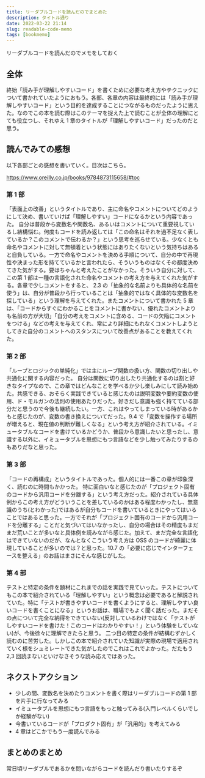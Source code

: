 ```yaml
---
title: リーダブルコードを読んだのでまとめた
description: タイトル通り
date: 2022-03-22 21:14
slug: readable-code-memo
tags: [bookmemo]
---
```


リーダブルコードを読んだのでメモをしておく

## 全体

終始「読み手が理解しやすいコード」を書くために必要な考え方やテクニックについて書かれていたようにおもう。各部、各章の内容は最終的には「読み手が理解しやすいコード」という目的を達成することにつながるものだったように思えた。なのでこの本を読む際はこのテーマを捉えた上で読むことが全体の理解にとても役立つし、それゆえ 1 章のタイトルが「理解しやすいコード」だったのだと思う。

## 読んでみての感想

以下各部ごとの感想を書いていく。目次はこちら。

https://www.oreilly.co.jp/books/9784873115658/#toc

### 第 1 部

「表面上の改善」というタイトルであり、主に命名やコメントについてどのようにして決め、書いていけば「理解しやすい」コードになるかという内容であった。
自分は普段から変数名や関数名、あるいはコメントについて重要視しているし結構悩む。何度もコードを読み返しては「この命名はそれを過不足なく表しているか？このコメントで伝わるか？」という思考を巡らせている。少なくとも命名やコメントに対して無頓着という状態にはありたくないという気持ちはあると自負している。一方で命名やコメントを決める手順について、自分の中で再現性や決まった形を持てているかと言われたら、そういうものはなくその都度決めてきた気がする。要はちゃんと考えたことがなかった。そういう自分に対して、この第 1 部は一種の言語化された命名やコメントの考え方を与えてくれた気がする。各章で少しコメントをすると、 2.3 の「抽象的な名前よりも具体的な名前を使う」は、自分が普段から行っていることは「抽象的ではなく具体的な変数名を探している」という理解を与えてくれた。またコメントについて書かれた 5 章は、「コードからすぐにわかることをコメントに書かない、優れたコメントよりも名前の方が大切」「自分の考えをコメントに含める、コードの欠陥にコメントをつける」などの考えを与えてくれ、常により詳細にもれなくコメントしようとしてきた自分のコメントへのスタンスについて改善点があることを教えてくれた。

### 第 2 部

「ループとロジックの単純化」では主にループ関数の扱い方、関数の切り出しや共通化に関する内容だった。
自分は関数に切り出したり共通化するのは割と好きなタイプなので、この章ではどんなことを学べるか少し楽しみにして読み始めた。共感できる、おそらく実践できていると感じたのは説明変数や要約変数の使用、ド・モルガンの法則の使用あたりだった。好きだし意識も強く持てている部分だと思うので今後も継続したい。一方、これはやってしまっている時があるかもと感じたのが、変数の書き換えについてだった。9.4 で「変数を操作する場所が増えると、現在値の判断が難しくなる」という考え方が紹介されている。イミュータブルなコードを書けているかどうか、普段から意識したいと思ったし、意識する以外に、イミュータブルを思想にもつ言語などを少し触ってみたりするのもありだなと思った。

### 第 3 部

「コードの再構成」というタイトルであった。個人的には一番この章が印象深く、読むのに時間もかかった。
特に面白いなと感じたのが「プロジェクト固有のコードから汎用コードを分離する」という考え方だった。紹介されている具体例からこの考え方がどういうことを差しているのかはある程度わかったし、無意識のうち(とわかった)ではあるが自分もコードを書いているときにやってはいることではあると思った。一方でそれが「プロジェクト固有のコードから汎用コードを分離する」ことだと気づいてはいなかったし、自分の場合はその精度もまだまだ荒いことが多いなと具体例を読みながら感じた。加えて、まだ完全な言語化はできていないのだが、なんとなくこういう考え方は OSS のコードが綺麗に体現していることが多いのでは？と思った。10.7 の「必要に応じでインターフェースを整える」のお話はまさにそんな感じがした。

### 第 4 部

テストと特定の条件を題材にこれまでの話を実践で見ていった。テストについてもこの本で紹介されている「理解しやすい」という概念は必要であると解説されていた。特に「テストが書きやすいコードを書くようにすると、理解しやすい良いコードを書くことになる」というお話は、職場でもよく聞く話だった。まだその点について完全な納得をできていない(反対しているわけではなく「テストがしやすいコードを書けた！このコードはわかりやすい！」という体験をしていない)が、今後徐々に理解できたらと思う。
二つ目の特定の条件が結構むずかしく読むのに苦労した。しかしこの本で紹介されていた知識が実際の現場で適用されていく様をシュミレートできた気がしたのでこれはこれでよかった。だたもう 2,3 回読まないといけなさそうな読み応えではあった。

## ネクストアクション

- 少しの間、変数名を決めたりコメントを書く際はリーダブルコードの第 1 部を片手に行なってみる
- イミュータブルを思想にもつ言語をもっと触ってみる(入門レベルくらいでしか経験がない)
- 今書いているコードが「プロダクト固有」が「汎用的」を考えてみる
- 4 章はどこかでもう一度読んでみる

## まとめのまとめ

常日頃リーダブルであるかを問いながらコードを読んだり書いたりするぞ
